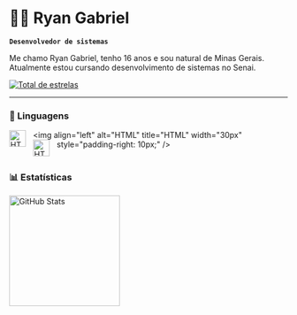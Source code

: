 # 👦🏽 Ryan Gabriel

**`Desenvolvedor de sistemas`**

Me chamo Ryan Gabriel, tenho 16 anos e sou natural de Minas Gerais. Atualmente estou cursando desenvolvimento de sistemas no Senai. 

<p align="left">
    </a> 
    <a href="https://github.com/Ryan3103?tab=repositories&sort=stargazers">
        <img 
            alt="Total de estrelas" 
            title="Total de estrelas GitHub" 
            src="https://custom-icon-badges.demolab.com/github/stars/Ryan3103?color=55960c&style=for-the-badge&labelColor=488207&logo=star&label=estrelas"
        />
    </a>
   
</p>

---
### 🤖 Linguagens

<img 
    align="left" 
    alt="HTML"
    title="HTML" 
    width="30px" 
    style="padding-right: 10px;" 
    src="https://cdn.jsdelivr.net/gh/devicons/devicon@latest/icons/cplusplus/cplusplus-original.svg" 
    />
<img 
    align="left" 
    alt="HTML"
    title="HTML" 
    width="30px" 
    style="padding-right: 10px;" 
    <img 
    align="left" 
    alt="HTML"
    title="HTML" 
    width="30px" 
    style="padding-right: 10px;" 
    src="https://cdn.jsdelivr.net/gh/devicons/devicon@latest/icons/cplusplus/cplusplus-original.svg" 
    />
    />
<br/>
<br/>

### 📊 Estatísticas

<p>
  <img 
    align="left" 
    alt="GitHub Stats" 
    height="200" 
    style="padding-right: 10px;" 
    src="https://github-readme-stats.vercel.app/api?username=Ryan3103&show_icons=true&theme=tokyonight&include_all_commits=true&locale=pt-br" 
  />


</p>
